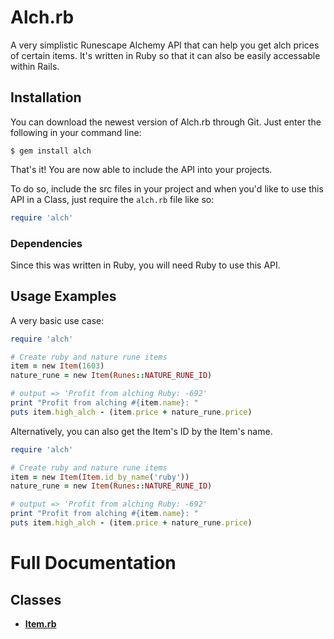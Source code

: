 # Alch.rb
A very simplistic Runescape Alchemy API that can help you get alch prices of certain items.  It's written in Ruby so that it can also be easily accessable within Rails.

## Installation
You can download the newest version of Alch.rb through Git.  Just enter the following in your command line:

`$ gem install alch`

That's it! You are now able to include the API into your projects.

To do so, include the src files in your project and when you'd like to use this API in a Class, just require the `alch.rb` file like so:

```ruby
require 'alch'
```

### Dependencies
Since this was written in Ruby, you will need Ruby to use this API.

## Usage Examples
A very basic use case:
```ruby
require 'alch'

# Create ruby and nature rune items
item = new Item(1603)
nature_rune = new Item(Runes::NATURE_RUNE_ID)

# output => 'Profit from alching Ruby: -692'
print "Profit from alching #{item.name}: "
puts item.high_alch - (item.price + nature_rune.price)
```

Alternatively, you can also get the Item's ID by the Item's name.

```ruby
require 'alch'

# Create ruby and nature rune items
item = new Item(Item.id_by_name('ruby'))
nature_rune = new Item(Runes::NATURE_RUNE_ID)

# output => 'Profit from alching Ruby: -692'
print "Profit from alching #{item.name}: "
puts item.high_alch - (item.price + nature_rune.price)
```

# Full Documentation
## Classes
* **[Item.rb](https://github.com/RubySometimes/alchrb/blob/master/docs/classes/Item.md)**


